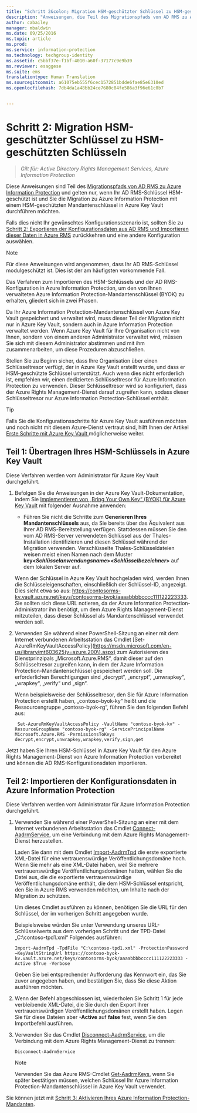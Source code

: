 ```yaml
---
title: "Schritt 2&colon; Migration HSM-geschützter Schlüssel zu HSM-geschützten Schlüsseln | Azure Information Protection"
description: "Anweisungen, die Teil des Migrationspfads von AD RMS zu Azure Information Protection sind und nur gelten, wenn Ihr AD RMS-Schlüssel HSM-geschützt ist und Sie die Migration zu Azure Information Protection mit einem HSM-geschützten Mandantenschlüssel in Azure Key Vault durchführen möchten."
author: cabailey
manager: mbaldwin
ms.date: 09/25/2016
ms.topic: article
ms.prod: 
ms.service: information-protection
ms.technology: techgroup-identity
ms.assetid: c5bbf37e-f1bf-4010-a60f-37177c9e9b39
ms.reviewer: esaggese
ms.suite: ems
translationtype: Human Translation
ms.sourcegitcommit: a61075eb555f6cec1572851bdde6fae85e6310ed
ms.openlocfilehash: 7db4da1a48bb24ce7680c84fe586a3f96e61c0b7


---
```


# Schritt 2: Migration HSM-geschützter Schlüssel zu HSM-geschützten Schlüsseln

>*Gilt für: Active Directory Rights Management Services, Azure Information Protection*


Diese Anweisungen sind Teil des [Migrationspfads von AD RMS zu Azure Information Protection](migrate-from-ad-rms-to-azure-rms.md) und gelten nur, wenn Ihr AD RMS-Schlüssel HSM-geschützt ist und Sie die Migration zu Azure Information Protection mit einem HSM-geschützten Mandantenschlüssel in Azure Key Vault durchführen möchten. 

Falls dies nicht Ihr gewünschtes Konfigurationsszenario ist, sollten Sie zu [Schritt 2: Exportieren der Konfigurationsdaten aus AD RMS und Importieren dieser Daten in Azure RMS](migrate-from-ad-rms-phase1.md#step-2-export-configuration-data-from-ad-rms-and-import-it-to-azure-rms) zurückkehren und eine andere Konfiguration auswählen.

> [!NOTE]
> Für diese Anweisungen wird angenommen, dass Ihr AD RMS-Schlüssel modulgeschützt ist. Dies ist der am häufigsten vorkommende Fall. 

Das Verfahren zum Importieren des HSM-Schlüssels und der AD RMS-Konfiguration in Azure Information Protection, um den von Ihnen verwalteten Azure Information Protection-Mandantenschlüssel (BYOK) zu erhalten, gliedert sich in zwei Phasen.

Da Ihr Azure Information Protection-Mandantenschlüssel von Azure Key Vault gespeichert und verwaltet wird, muss dieser Teil der Migration nicht nur in Azure Key Vault, sondern auch in Azure Information Protection verwaltet werden. Wenn Azure Key Vault für Ihre Organisation nicht von Ihnen, sondern von einem anderen Administrator verwaltet wird, müssen Sie sich mit diesem Administrator abstimmen und mit ihm zusammenarbeiten, um diese Prozeduren abzuschließen.

Stellen Sie zu Beginn sicher, dass Ihre Organisation über einen Schlüsseltresor verfügt, der in Azure Key Vault erstellt wurde, und dass er HSM-geschützte Schlüssel unterstützt. Auch wenn dies nicht erforderlich ist, empfehlen wir, einen dedizierten Schlüsseltresor für Azure Information Protection zu verwenden. Dieser Schlüsseltresor wird so konfiguriert, dass der Azure Rights Management-Dienst darauf zugreifen kann, sodass dieser Schlüsseltresor nur Azure Information Protection-Schlüssel enthält.


> [!TIP]
> Falls Sie die Konfigurationsschritte für Azure Key Vault ausführen möchten und noch nicht mit diesem Azure-Dienst vertraut sind, hilft Ihnen der Artikel [Erste Schritte mit Azure Key Vault ](https://azure.microsoft.com/documentation/articles/key-vault-get-started/) möglicherweise weiter. 


## Teil 1: Übertragen Ihres HSM-Schlüssels in Azure Key Vault

Diese Verfahren werden vom Administrator für Azure Key Vault durchgeführt.

1.  Befolgen Sie die Anweisungen in der Azure Key Vault-Dokumentation, indem Sie [Implementieren von „Bring Your Own Key“ (BYOK) für Azure Key Vault](https://azure.microsoft.com/documentation/articles/key-vault-hsm-protected-keys/#implementing-bring-your-own-key-byok-for-azure-key-vault) mit folgender Ausnahme anwenden:

    - Führen Sie nicht die Schritte zum **Generieren Ihres Mandantenschlüssels** aus, da Sie bereits über das Äquivalent aus Ihrer AD RMS-Bereitstellung verfügen. Stattdessen müssen Sie den vom AD RMS-Server verwendeten Schlüssel aus der Thales-Installation identifizieren und diesen Schlüssel während der Migration verwenden. Verschlüsselte Thales-Schlüsseldateien weisen meist einen Namen nach dem Muster **key<*Schlüsselanwendungsname*><*Schlüsselbezeichner*>** auf dem lokalen Server auf.

    Wenn der Schlüssel in Azure Key Vault hochgeladen wird, werden Ihnen die Schlüsseleigenschaften, einschließlich der Schlüssel-ID, angezeigt. Dies sieht etwa so aus: https://contosorms-kv.vault.azure.net/keys/contosorms-byok/aaaabbbbcccc111122223333. Sie sollten sich diese URL notieren, da der Azure Information Protection-Administrator ihn benötigt, um dem Azure Rights Management-Dienst mitzuteilen, dass dieser Schlüssel als Mandantenschlüssel verwendet werden soll.

2. Verwenden Sie während einer PowerShell-Sitzung an einer mit dem Internet verbundenen Arbeitsstation das Cmdlet [Set-AzureRmKeyVaultAccessPolicy](https://msdn.microsoft.com/en-us/library/mt603625(v=azure.200\).aspx) zum Autorisieren des Dienstprinzipals „Microsoft.Azure.RMS“, damit dieser auf den Schlüsseltresor zugreifen kann, in dem der Azure Information Protection-Mandantenschlüssel gespeichert werden soll. Die erforderlichen Berechtigungen sind „decrypt“, „encrypt“, „unwrapkey“, „wrapkey“, „verify“ und „sign“.
    
    Wenn beispielsweise der Schlüsseltresor, den Sie für Azure Information Protection erstellt haben, „contoso-byok-ky“ heißt und die Ressourcengruppe „contoso-byok-rg“, führen Sie den folgenden Befehl aus:
    
        Set-AzureRmKeyVaultAccessPolicy -VaultName "contoso-byok-kv" -ResourceGroupName "contoso-byok-rg" -ServicePrincipalName Microsoft.Azure.RMS -PermissionsToKeys decrypt,encrypt,unwrapkey,wrapkey,verify,sign,get


Jetzt haben Sie Ihren HSM-Schlüssel in Azure Key Vault für den Azure Rights Management-Dienst von Azure Information Protection vorbereitet und können die AD RMS-Konfigurationsdaten importieren.

## Teil 2: Importieren der Konfigurationsdaten in Azure Information Protection

Diese Verfahren werden vom Administrator für Azure Information Protection durchgeführt.

1.  Verwenden Sie während einer PowerShell-Sitzung an einer mit dem Internet verbundenen Arbeitsstation das Cmdlet [Connect-AadrmService](https://msdn.microsoft.com/library/dn629415.aspx ), um eine Verbindung mit dem Azure Rights Management-Dienst herzustellen.
    
    Laden Sie dann mit dem Cmdlet [Import-AadrmTpd](https://msdn.microsoft.com/library/dn857523.aspx) die erste exportierte XML-Datei für eine vertrauenswürdige Veröffentlichungsdomäne hoch. Wenn Sie mehr als eine XML-Datei haben, weil Sie mehrere vertrauenswürdige Veröffentlichungsdomänen hatten, wählen Sie die Datei aus, die die exportierte vertrauenswürdige Veröffentlichungsdomäne enthält, die dem HSM-Schlüssel entspricht, den Sie in Azure RMS verwenden möchten, um Inhalte nach der Migration zu schützen. 
    
    Um dieses Cmdlet ausführen zu können, benötigen Sie die URL für den Schlüssel, der im vorherigen Schritt angegeben wurde.
    
    Beispielsweise würden Sie unter Verwendung unseres URL-Schlüsselwerts aus dem vorherigen Schritt und der TPD-Datei „C:\contoso-tpd1.xml“ Folgendes ausführen:
    
    ```
    Import-AadrmTpd -TpdFile "C:\contoso-tpd1.xml" -ProtectionPassword –KeyVaultStringUrl https://contoso-byok-kv.vault.azure.net/keys/contosorms-byok/aaaabbbbcccc111122223333 -Active $True -Verbose
    ```
    
    Geben Sie bei entsprechender Aufforderung das Kennwort ein, das Sie zuvor angegeben haben, und bestätigen Sie, dass Sie diese Aktion ausführen möchten.

2.  Wenn der Befehl abgeschlossen ist, wiederholen Sie Schritt 1 für jede verbleibende XML-Datei, die Sie durch den Export Ihrer vertrauenswürdigen Veröffentlichungsdomänen erstellt haben. Legen Sie für diese Dateien aber **-Active** auf **false** fest, wenn Sie den Importbefehl ausführen.  

3.  Verwenden Sie das Cmdlet [Disconnect-AadrmService](http://msdn.microsoft.com/library/windowsazure/dn629416.aspx), um die Verbindung mit dem Azure Rights Management-Dienst zu trennen:

    ```
    Disconnect-AadrmService
    ```

    > [!NOTE]
    > Verwenden Sie das Azure RMS-Cmdlet [Get-AadrmKeys](https://msdn.microsoft.com/library/dn629420.aspx), wenn Sie später bestätigen müssen, welchen Schlüssel Ihr Azure Information Protection-Mandantenschlüssel in Azure Key Vault verwendet.

Sie können jetzt mit [Schritt 3: Aktivieren Ihres Azure Information Protection-Mandanten](migrate-from-ad-rms-phase1.md#step-3-activate-your-rms-tenant).




<!--HONumber=Sep16_HO4-->


